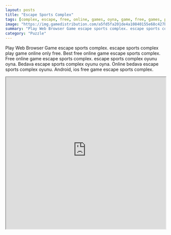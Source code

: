 ```yaml
---
layout: posts
title: "Escape Sports Complex"
tags: [complex, escape, free, online, games, oyna, game, free, games, play, play, games]
image: "https://img.gamedistribution.com/a5fd5fa201de4a10840155e68c427b6f.jpg"
summary: "Play Web Browser Game escape sports complex. escape sports complex play game online only free. Best free online game escape sports complex. Free online game escape sports complex. escape sports complex oyunu oyna. Bedava escape sports complex oyunu oyna. Online bedava escape sports complex oyunu. Android, ios free game escape sports complex."
category: "Puzzle"
---
```


Play Web Browser Game escape sports complex. escape sports complex play game online only free. Best free online game escape sports complex. Free online game escape sports complex. escape sports complex oyunu oyna. Bedava escape sports complex oyunu oyna. Online bedava escape sports complex oyunu. Android, ios free game escape sports complex.

<iframe width="100%" height="480px;" src="https://flash.gamedistribution.com?game=a5fd5fa201de4a10840155e68c427b6f"></iframe>
